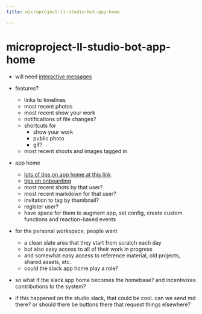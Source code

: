 ```yaml
---
title: microproject-ll-studio-bot-app-home

---
```


# microproject-ll-studio-bot-app-home

* will need [interactive messages](https://api.slack.com/messaging/interactivity#getting_started)
* features?
    * links to timelines
    * most recent photos
    * most recent show your work
    * notifications of file changes?
    * shortcuts for 
        * show your work
        * public photo
        * gif?
    * most recent shoots and images tagged in

* app home
    * [lots of tips on app home at this link](https://api.slack.com/surfaces/tabs/events)
    * [tips on onboarding](https://api.slack.com/start/designing/onboarding)
    * most recent shots by that user?
    * most recent markdown for that user?
    * invitation to tag by thumbnail?
    * register user?
    * have space for them to augment app, set config, create custom functions and reaction-based events


* for the personal workspace, people want
    * a clean slate area that they start from scratch each day
    * but also easy access to all of their work in progress
    * and somewhat easy access to reference material, old projects, shared assets, etc.
    * could the slack app home play a role?
*  so what if the slack app home becomes the homebase? and incentivizes contributions to the system?
*  if this happened on the studio slack, that could be cool. can we send md there? or should there be buttons there that request things elsewhere?